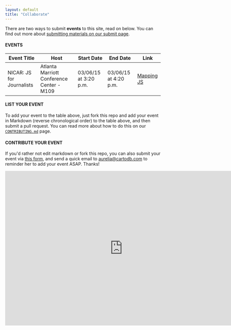 ```yaml
---
layout: default
title: "Collaborate"
---
```


There are two ways to submit **events** to this site, read on below. You can find out more about [submitting materials on our submit page](http://cartodb.github.io/training/submit.html).

#### EVENTS

| Event Title | Host | Start Date | End Date | Link |
| ----------- | ---- | ---------- | -------- | ---- |
| NICAR: JS for Journalists | Atlanta Marriott Conference Center - M109 | 03/06/15 at 3:20 p.m. | 03/06/15 at 4:20 p.m. | [Mapping JS](http://ire.org/events-and-training/event/1494/1646/) |

#### LIST YOUR EVENT

To add your event to the table above, just fork this repo and add your event in Markdown (reverse chronological order) to the table above, and then submit a pull request. You can read more about how to do this on our [`CONTRIBUTING.md`](https://github.com/CartoDB/training/blob/gh-pages/CONTRIBUTING.md) page.

#### CONTRIBUTE YOUR EVENT

If you'd rather not edit markdown or fork this repo, you can also submit your event via [this form](http://goo.gl/forms/KQU1GYWgSr), and send a quick email to [aurelia@cartodb.com](mailto:aurelia@cartodb.com) to reminder her to add your event ASAP. Thanks!

<iframe src="https://docs.google.com/forms/d/1uh8v8AahkY_0CmKBbXUm43mHA3xLlvPfAvBwztAkVIg/viewform?embedded=true" width="760" height="500" frameborder="0" marginheight="0" marginwidth="0">Loading...</iframe>
